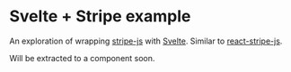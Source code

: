 # Svelte + Stripe example

An exploration of wrapping [stripe-js](https://stripe.com/docs/stripe-js) with [Svelte](https://svelte.dev). Similar to [react-stripe-js](https://stripe.com/docs/stripe-js/react).

Will be extracted to a component soon.
